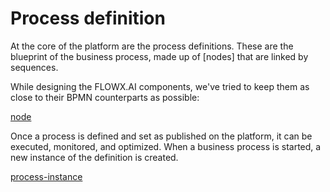 # Process definition

At the core of the platform are the process definitions. These are the blueprint of the business process, made up of [nodes] that are linked by sequences.

While designing the FLOWX.AI components, we've tried to keep them as close to their BPMN counterparts as possible:

[node](node/)


Once a process is defined and set as published on the platform, it can be executed, monitored, and optimized. When a business process is started, a new instance of the definition is created.


[process-instance](process-instance)
